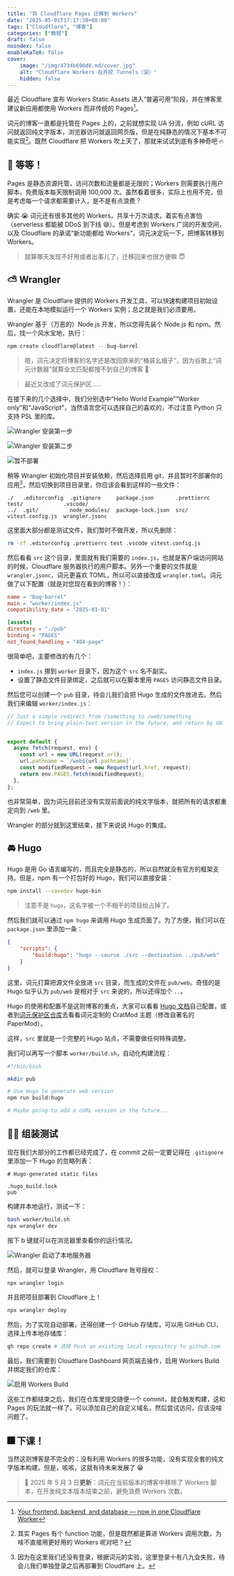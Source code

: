 ```yaml
---
title: "将 Cloudflare Pages 迁移到 Workers"
date: "2025-05-01T17:17:30+08:00"
tags: ["Cloudflare", "博客"]
categories: ["教程"]
draft: false
noindex: false
enableKaTeX: false
cover:
    image: "/img/4734b690d8.md/cover.jpg"
    alt: "Cloudflare Workers 在开挖 Tunnels（误）"
    hidden: false
---
```


最近 Cloudflare 宣布 Workers Static Assets 进入“普遍可用”阶段，并在博客里建议新应用都使用 Workers 而非传统的 Pages[^1]。

[^1]: [Your frontend, backend, and database — now in one Cloudflare Worker](https://blog.cloudflare.com/full-stack-development-on-cloudflare-workers/)

词元的博客一直都是托管在 Pages 上的，之前就想实现 UA 分流，例如 cURL 访问就返回纯文字版本，浏览器访问就返回网页版，但是在纯静态的情况下基本不可能实现[^2]。既然 Cloudflare 把 Workers 吹上天了，那就来试试到底有多神奇吧 🔥

[^2]: 其实 Pages 有个 function 功能，但是既然都是算进 Workers 调用次数，为啥不直接用更好用的 Workers 呢对吧？

## 🤔 等等！

Pages 是静态资源托管，访问次数和流量都是无限的；Workers 则需要执行用户脚本，免费版本每天限制调用 100,000 次。虽然看着很多，实际上也用不完，但是考虑每一个请求都需要计入，是不是有点浪费？

确实 😭 词元还有很多其他的 Workers，共享十万次请求，着实有点害怕（serverless 都能被 DDoS 到下线 😅）。但是考虑到 Workers 广阔的开发空间，以及 Cloudflare 的承诺“新功能都给 Workers”，词元决定玩一下，把博客转移到 Workers。

> 就算哪天发现不好用或者出事儿了，迁移回来也很方便嘛 😇

## ⛅ Wrangler

Wrangler 是 Cloudflare 提供的 Workers 开发工具，可以快速构建项目初始设置，还能在本地模拟运行一个 Workers 实例；总之就是我们必须要用。

Wrangler 基于（万恶的）Node.js 开发，所以您得先装个 Node.js 和 npm。然后，找一个风水宝地，执行：

```bash
npm create cloudflare@latest -- bug-barrel
```

> 嗯，词元决定将博客的名字还是改回原来的“桶装幺蛾子”，因为谷歌上“词元计数器”就算全文匹配都搜不到自己的博客 🤣

> 最近又改成了词元保护区……

在接下来的几个选择中，我们分别选中“Hello World Example”“Worker only”和“JavaScript”，当然语言您可以选择自己的喜欢的，不过注意 Python 只支持 PSL 里的库。

![Wrangler 安装第一步](/img/4734b690d8.md/1.png)

![Wrangler 安装第二步](/img/4734b690d8.md/2.png)

![暂不部署](/img/4734b690d8.md/3.png)

稍等 Wrangler 初始化项目并安装依赖，然后选择启用 git，并且暂时不部署你的应用[^3]，然后切换到项目目录里，你应该会看到这样的一些文件：

[^3]: 因为在这里我们还没有登录，根据词元的实验，这里登录十有八九会失败，待会儿我们单独登录之后再部署到 Cloudflare 上。

```plaintext
./   .editorconfig  .gitignore     package.json       .prettierrc  test/             .vscode/
../  .git/          node_modules/  package-lock.json  src/         vitest.config.js  wrangler.jsonc
```

这里面大部分都是测试文件，我们暂时不做开发，所以先删除：

```bash
rm -rf .editorconfig .prettierrc test .vscode vitest.config.js
```

然后看看 `src` 这个目录，里面就有我们需要的 `index.js`，也就是客户端访问网站的时候，Cloudflare 服务器执行的用户脚本。另外一个重要的文件就是 `wrangler.jsonc`，词元更喜欢 TOML，所以可以直接改成 `wrangler.toml`。词元做了以下配置（就是对您现在看到的博客！）：

```toml
name = "bug-barrel"
main = "worker/index.js"
compatibility_date = "2025-01-01"

[assets]
directory = "./pub"
binding = "PAGES"
not_found_handling = "404-page"
```

很简单吧，主要修改的有几个：

- `index.js` 挪到 `worker` 目录下，因为这个 `src` 名不副实。
- 设置了静态文件目录绑定，之后就可以在脚本里用 `PAGES` 访问静态文件目录。

然后您可以创建一个 `pub` 目录，待会儿我们会把 Hugo 生成的文件放进去。然后我们来编辑 `worker/index.js`：

```javascript
// Just a simple redirect from /something to /web/something
// Expect to bring plain-text version in the future, and return by UA


export default {
  async fetch(request, env) {
    const url = new URL(request.url);
    url.pathname = `/web${url.pathname}`;
    const modifiedRequest = new Request(url.href, request);
    return env.PAGES.fetch(modifiedRequest);
  },
};
```

也非常简单，因为词元目前还没有实现前面说的纯文字版本，就把所有的请求都重定向到 `/web` 里。

Wrangler 的部分就到这里结束，接下来说说 Hugo 的集成。

## 🚘 Hugo

Hugo 是用 Go 语言编写的，而且完全是静态的，所以自然就没有官方的框架支持。但是，npm 有一个打包好的 Hugo，我们可以直接安装：

```bash
npm install --savedev hugo-bin
```

> 注意不是 `hugo`，这名字被一个不相干的项目给占掉了。

然后我们就可以通过 `npm hugo` 来调用 Hugo 生成页面了。为了方便，我们可以在 `package.json` 里添加一条：

```json
{
    "scripts": {
        "build:hugo": "hugo --source ./src --destination ../pub/web"
    }
}
```

这里，词元打算把源文件全放进 `src` 目录，而生成的文件在 `pub/web`。奇怪的是 Hugo 似乎认为 `pub/web` 是相对于 `src` 来说的，所以还得加个 `..`。

Hugo 的使用和配置不是这则博客的重点，大家可以看看 [Hugo 文档](https://gohugo.io/documentation/)自己配置，或者到[词元保护区仓库](https://github.com/tokenicrat/tokeniland)去看看词元定制的 CratMod 主题（修改自著名的 PaperMod）。

这样，`src` 里就是一个完整的 Hugo 站点，不需要做任何特殊调整。

我们可以再写一个脚本 `worker/build.sh`，自动化构建流程：

```bash
#!/bin/bash

mkdir pub

# Use Hugo to generate web version
npm run build:hugo

# Maybe going to add a cURL version in the future...

```

## 🧑‍🏭 组装测试

现在我们大部分的工作都已经完成了，在 commit 之前一定要记得在 `.gitignore` 里添加一下 Hugo 的忽略列表：

```plaintext
# Hugo-generated static files

.hugo_build.lock
pub
```

构建并本地运行，测试一下：

```bash
bash worker/build.sh
npx wrangler dev
```

按下 b 键就可以在浏览器里查看你的运行情况。

![Wrangler 启动了本地服务器](/img/4734b690d8.md/4.png)

然后，就可以登录 Wrangler，用 Cloudflare 账号授权：

```bash
npx wrangler login
```

并且把项目部署到 Cloudflare 上！

```bash
npx wrangler deploy
```

然后，为了实现自动部署，还得创建一个 GitHub 存储库，可以用 GitHub CLI，选择上传本地存储库：

```bash
gh repo create # 选择 Push an existing local repository to github.com
```

最后，我们需要到 Cloudflare Dashboard 网页端去操作，启用 Workers Build 并绑定我们的仓库：

![启用 Workers Build](/img/4734b690d8.md/5.png)

这些工作都结束之后，我们在仓库里提交随便一个 commit，就会触发构建，这和 Pages 的玩法就一样了。可以添加自己的自定义域名，然后尝试访问，应该没啥问题了。

## 🎆 下课！

当然这则博客是不完全的：没有利用 Workers 的很多功能，没有实现全套的纯文字版本构建。但是，咳咳，这就有待未来发展了 😁

> 🫟 2025 年 5 月 3 日**更新**：词元在当前版本的博客中移除了 Workers 脚本，在开发纯文本版本结束之前，避免浪费 Workers 次数。
